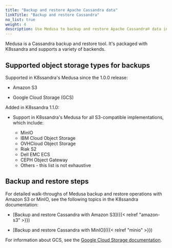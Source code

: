 ```yaml
---
title: "Backup and restore Apache Cassandra data"
linkTitle: "Backup and restore Cassandra"
no_list: true
weight: 4
description: Use Medusa to backup and restore Apache Cassandra® data in Kubernetes.
---
```


Medusa is a Cassandra backup and restore tool. It's packaged with K8ssandra and supports a variety of backends. 

## Supported object storage types for backups

Supported in K8ssandra's Medusa since the 1.0.0 release:

* Amazon S3  

* Google Cloud Storage (GCS)

Added in K8ssandra 1.1.0:

* Support in K8ssandra's Medusa for all S3-compatible implementations, which include:

  * MinIO 
  * IBM Cloud Object Storage
  * OVHCloud Object Storage
  * Riak S2
  * Dell EMC ECS
  * CEPH Object Gateway
  * Others - this list is not exhaustive

## Backup and restore steps

For detailed walk-throughs of Medusa backup and restore operations with Amazon S3 or MinIO, see the following topics in the K8ssandra documentation:

* [Backup and restore Cassandra with Amazon S3]({{< relref "amazon-s3" >}})

* [Backup and restore Cassandra with MinIO]({{< relref "minio" >}})

For information about GCS, see the [Google Cloud Storage documentation](https://cloud.google.com/storage).
